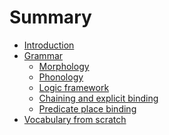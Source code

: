 # Summary

- [Introduction](introduction.md)
- [Grammar]()
  - [Morphology](description/morphology.md)
  - [Phonology](description/phonology.md)
  - [Logic framework](description/logic_framework.md)
  - [Chaining and explicit binding](description/chaining_and_explicit_binding.md)
  - [Predicate place binding](description/predicate_place_binding.md)
- [Vocabulary from scratch]()